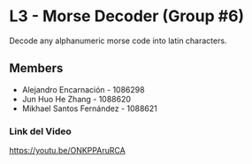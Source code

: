 # L3 - Morse Decoder (Group #6)

Decode any alphanumeric morse code into latin characters.

## Members

- Alejandro Encarnación - 1086298
- Jun Huo He Zhang - 1088620 
- Mikhael Santos Fernández - 1088621

### Link del Video
https://youtu.be/ONKPPAruRCA
